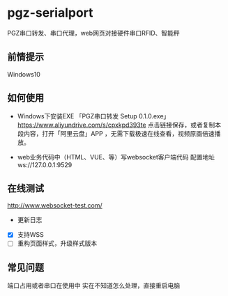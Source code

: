 # pgz-serialport
PGZ串口转发、串口代理，web网页对接硬件串口RFID、智能秤

## 前情提示
Windows10

## 如何使用
- Windows下安装EXE
「PGZ串口转发 Setup 0.1.0.exe」https://www.aliyundrive.com/s/cpxkpd393te 点击链接保存，或者复制本段内容，打开「阿里云盘」APP ，无需下载极速在线查看，视频原画倍速播放。

- web业务代码中（HTML、VUE、等）写websocket客户端代码
配置地址ws://127.0.0.1:9529


## 在线测试
http://www.websocket-test.com/

- 更新日志
- [x] 支持WSS
- [ ] 重构页面样式，升级样式版本

## 常见问题
端口占用或者串口在使用中
实在不知道怎么处理，直接重启电脑
